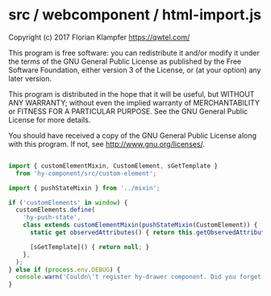 # src / webcomponent / html-import.js
Copyright (c) 2017 Florian Klampfer <https://qwtel.com/>

This program is free software: you can redistribute it and/or modify
it under the terms of the GNU General Public License as published by
the Free Software Foundation, either version 3 of the License, or
(at your option) any later version.

This program is distributed in the hope that it will be useful,
but WITHOUT ANY WARRANTY; without even the implied warranty of
MERCHANTABILITY or FITNESS FOR A PARTICULAR PURPOSE.  See the
GNU General Public License for more details.

You should have received a copy of the GNU General Public License
along with this program.  If not, see <http://www.gnu.org/licenses/>.


```js

import { customElementMixin, CustomElement, sGetTemplate }
  from 'hy-component/src/custom-element';

import { pushStateMixin } from '../mixin';

if ('customElements' in window) {
  customElements.define(
    'hy-push-state',
    class extends customElementMixin(pushStateMixin(CustomElement)) {
      static get observedAttributes() { return this.getObservedAttributes(); }

      [sGetTemplate]() { return null; }
    },
  );
} else if (process.env.DEBUG) {
  console.warn('Couldn\'t register hy-drawer component. Did you forget to include the custom elements polyfill?');
}
```


